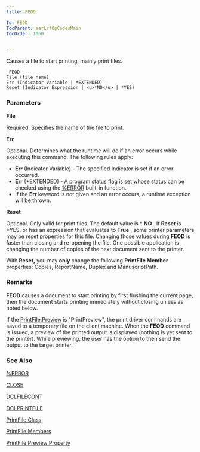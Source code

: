 ```yaml
---
title: FEOD

Id: FEOD
TocParent: aerLrfOpCodesMain
TocOrder: 1060


---
```


Causes a file to start printing, mainly print files.

```
 FEOD
File (file name)
Err (Indicator Variable | *EXTENDED)
Reset (Indicator Expression | <u>*NO</u> | *YES)
```

### Parameters

**File** 

Required. Specifies the name of the file to print.


**Err** 

Optional. Determines what the runtime will do if an error occurs while executing this command. The following rules apply: 

- **Err** (Indicator Variable) - The specified Indicator is set if an error occurred.
- **Err** (*EXTENDED) - A program status flag is set whose status can be checked using the [%ERROR](ERROR_Function.html) built-in function.
- If the **Err** keyword is not given and an error occurs, a runtime exception will be thrown.


**Reset** 

Optional. Only valid for print files. The default value is * **NO** . If **Reset** is *YES, or has an expression that evaluates to **True** , some printer parameters may be reset properties for this file. Changing those values during **FEOD** is faster than closing and re-opening the file. One possible application is changing the number of copies of the next document sent to the printer.


With **Reset,** you may **only** change the following **PrintFile Member** properties: Copies, ReportName, Duplex and ManuscriptPath.


### Remarks
**FEOD** causes a document to start printing by first flushing the current page, then the document starts printing immediately without closing unless as noted below. 

If the [PrintFile.Preview](Preview_Property.html) is "PrintPreview", the print driver commands are saved to a temporary file on the client machine. When the **FEOD** command is issued, a preview of the printed output is displayed (nothing is yet sent to the printer). While previewing, the user has the option to then send the output to the target printer. 

### See Also
[%ERROR](ERROR_Function.html)

[CLOSE](CLOSE.html)

[DCLFILECONT](DCLFILECONT.html)

[DCLPRINTFILE](DCLPRINTFILE.html)

[PrintFile Class](ecrLrfPrintFileClass.html)

[PrintFile Members](ecrLrfPrintFileMembers.html)

[PrintFile.Preview Property](Preview_Property.html) 
